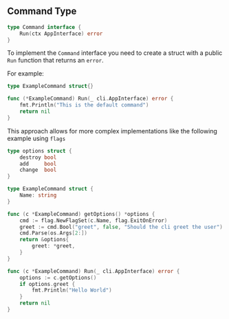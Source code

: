 ## Command Type

```go
type Command interface {
	Run(ctx AppInterface) error
}
```

To implement the `Command` interface you need to create a struct with a public `Run` function that returns an `error`.

For example:

```go
type ExampleCommand struct{}

func (*ExampleCommand) Run(_ cli.AppInterface) error {
	fmt.Println("This is the default command")
	return nil
}
```

This approach allows for more complex implementations like the following example using `flags`

```go
type options struct {
	destroy bool
	add     bool
	change  bool
}

type ExampleCommand struct {
    Name: string 
}

func (c *ExampleCommand) getOptions() *options {
	cmd := flag.NewFlagSet(c.Name, flag.ExitOnError)
	greet := cmd.Bool("greet", false, "Should the cli greet the user")
	cmd.Parse(os.Args[2:])
	return &options{
		greet: *greet,
	}
}

func (c *ExampleCommand) Run(_ cli.AppInterface) error {
	options := c.getOptions()
    if options.greet {
        fmt.Println("Hello World")
    }
	return nil
}
```